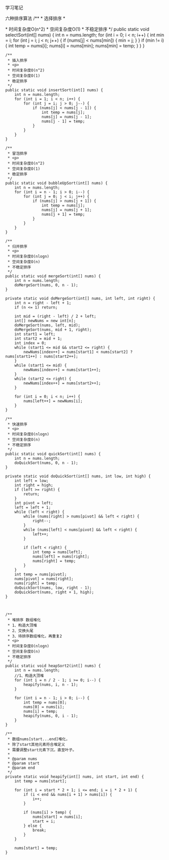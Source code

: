 学习笔记

六种排序算法
   /**
     * 选择排序
     * <p>
     * 时间复杂度O(n^2)
     * 空间复杂度O(1)
     * 不稳定排序
     */
    public static void selectSort(int[] nums) {
        int n = nums.length;
        for (int i = 0; i < n; i++) {
            int min = i;
            for (int j = i; j < n; j++) {
                if (nums[j] < nums[min]) {
                    min = j;
                }
            }
            if (min != i) {
                int temp = nums[i];
                nums[i] = nums[min];
                nums[min] = temp;
            }
        }
    }

    /**
     * 插入排序
     * <p>
     * 时间复杂度O(n^2)
     * 空间复杂度O(1)
     * 稳定排序
     */
    public static void insertSort(int[] nums) {
        int n = nums.length;
        for (int i = 1; i < n; i++) {
            for (int j = i; j > 0; j--) {
                if (nums[j] < nums[j - 1]) {
                    int temp = nums[j];
                    nums[j] = nums[j - 1];
                    nums[j - 1] = temp;
                }
            }
        }
    }

    /**
     * 冒泡排序
     * <p>
     * 时间复杂度O(n^2)
     * 空间复杂度O(1)
     * 稳定排序
     */
    public static void bubbleUpSort(int[] nums) {
        int n = nums.length;
        for (int i = n - 1; i > 0; i--) {
            for (int j = 0; j < i; j++) {
                if (nums[j] > nums[j + 1]) {
                    int temp = nums[j];
                    nums[j] = nums[j + 1];
                    nums[j + 1] = temp;
                }
            }
        }
    }

    /**
     * 归并排序
     * <p>
     * 时间复杂度O(nlogn)
     * 空间复杂度O(n)
     * 不稳定排序
     */
    public static void mergeSort(int[] nums) {
        int n = nums.length;
        doMergeSort(nums, 0, n - 1);
    }

    private static void doMergeSort(int[] nums, int left, int right) {
        int n = right - left + 1;
        if (n <= 1) return;

        int mid = (right - left) / 2 + left;
        int[] newNums = new int[n];
        doMergeSort(nums, left, mid);
        doMergeSort(nums, mid + 1, right);
        int start1 = left;
        int start2 = mid + 1;
        int index = 0;
        while (start1 <= mid && start2 <= right) {
            newNums[index++] = nums[start1] < nums[start2] ? nums[start1++] : nums[start2++];
        }
        while (start1 <= mid) {
            newNums[index++] = nums[start1++];
        }
        while (start2 <= right) {
            newNums[index++] = nums[start2++];
        }

        for (int i = 0; i < n; i++) {
            nums[left++] = newNums[i];
        }
    }

    /**
     * 快速排序
     * <p>
     * 时间复杂度O(nlogn)
     * 空间复杂度O(n)
     * 不稳定排序
     */
    public static void quickSort(int[] nums) {
        int n = nums.length;
        doQuickSort(nums, 0, n - 1);
    }

    private static void doQuickSort(int[] nums, int low, int high) {
        int left = low;
        int right = high;
        if (left >= right) {
            return;
        }
        int pivot = left;
        left = left + 1;
        while (left < right) {
            while (nums[right] > nums[pivot] && left < right) {
                right--;
            }
            while (nums[left] < nums[pivot] && left < right) {
                left++;
            }

            if (left < right) {
                int temp = nums[left];
                nums[left] = nums[right];
                nums[right] = temp;
            }
        }
        int temp = nums[pivot];
        nums[pivot] = nums[right];
        nums[right] = temp;
        doQuickSort(nums, low, right - 1);
        doQuickSort(nums, right + 1, high);
    }

    

    /**
     * 堆排序 数组堆化
     * 1、构造大顶堆
     * 2、交换头尾
     * 3、待排序数组堆化，再重复2
     * <p>
     * 时间复杂度O(nlogn)
     * 空间复杂度O(n)
     * 不稳定排序
     */
    public static void heapSort2(int[] nums) {
        int n = nums.length;
        //1、构造大顶堆
        for (int i = n / 2 - 1; i >= 0; i--) {
            heapify(nums, i, n - 1);
        }

        for (int i = n - 1; i > 0; i--) {
            int temp = nums[0];
            nums[0] = nums[i];
            nums[i] = temp;
            heapify(nums, 0, i - 1);
        }
    }

    /**
     * 数组nums[start...end]堆化，
     * 除了start其他元素符合堆定义
     * 需要调整start元素下沉，直至叶子。
     *
     * @param nums
     * @param start
     * @param end
     */
    private static void heapify(int[] nums, int start, int end) {
        int temp = nums[start];

        for (int i = start * 2 + 1; i <= end; i = i * 2 + 1) {
            if (i < end && nums[i + 1] > nums[i]) {
                i++;
            }

            if (nums[i] > temp) {
                nums[start] = nums[i];
                start = i;
            } else {
                break;
            }
        }

        nums[start] = temp;
    }


